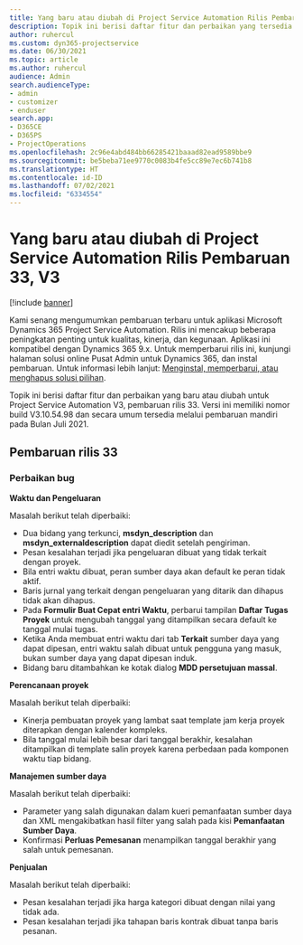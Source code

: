 ```yaml
---
title: Yang baru atau diubah di Project Service Automation Rilis Pembaruan 33, V3
description: Topik ini berisi daftar fitur dan perbaikan yang tersedia di Project Service Automation V3, pembaruan rilis 33, V3.
author: ruhercul
ms.custom: dyn365-projectservice
ms.date: 06/30/2021
ms.topic: article
ms.author: ruhercul
audience: Admin
search.audienceType:
- admin
- customizer
- enduser
search.app:
- D365CE
- D365PS
- ProjectOperations
ms.openlocfilehash: 2c96e4abd484bb66285421baaad82ead9589bbe9
ms.sourcegitcommit: be5beba71ee9770c0083b4fe5cc89e7ec6b741b8
ms.translationtype: HT
ms.contentlocale: id-ID
ms.lasthandoff: 07/02/2021
ms.locfileid: "6334554"
---
```

# <a name="whats-new-or-changed-in-project-service-automation-update-release-33-v3"></a>Yang baru atau diubah di Project Service Automation Rilis Pembaruan 33, V3

[!include [banner](../includes/psa-now-project-operations.md)]

Kami senang mengumumkan pembaruan terbaru untuk aplikasi Microsoft Dynamics 365 Project Service Automation. Rilis ini mencakup beberapa peningkatan penting untuk kualitas, kinerja, dan kegunaan. Aplikasi ini kompatibel dengan Dynamics 365 9.x. Untuk memperbarui rilis ini, kunjungi halaman solusi online Pusat Admin untuk Dynamics 365, dan instal pembaruan. Untuk informasi lebih lanjut: [Menginstal, memperbarui, atau menghapus solusi pilihan](/power-platform/admin/install-remove-preferred-solution).

Topik ini berisi daftar fitur dan perbaikan yang baru atau diubah untuk Project Service Automation V3, pembaruan rilis 33. Versi ini memiliki nomor build V3.10.54.98 dan secara umum tersedia melalui pembaruan mandiri pada Bulan Juli 2021.

## <a name="update-release-33"></a>Pembaruan rilis 33

### <a name="bug-fixes"></a>Perbaikan bug

**Waktu dan Pengeluaran**

Masalah berikut telah diperbaiki:

- Dua bidang yang terkunci, **msdyn_description** dan **msdyn_externaldescription** dapat diedit setelah pengiriman.
- Pesan kesalahan terjadi jika pengeluaran dibuat yang tidak terkait dengan proyek.
- Bila entri waktu dibuat, peran sumber daya akan default ke peran tidak aktif.
- Baris jurnal yang terkait dengan pengeluaran yang ditarik dan dihapus tidak akan dihapus.
- Pada **Formulir Buat Cepat entri Waktu**, perbarui tampilan **Daftar Tugas Proyek** untuk mengubah tanggal yang ditampilkan secara default ke tanggal mulai tugas.
- Ketika Anda membuat entri waktu dari tab **Terkait** sumber daya yang dapat dipesan, entri waktu salah dibuat untuk pengguna yang masuk, bukan sumber daya yang dapat dipesan induk.
- Bidang baru ditambahkan ke kotak dialog **MDD persetujuan massal**.

**Perencanaan proyek**

Masalah berikut telah diperbaiki:
- Kinerja pembuatan proyek yang lambat saat template jam kerja proyek diterapkan dengan kalender kompleks.
- Bila tanggal mulai lebih besar dari tanggal berakhir, kesalahan ditampilkan di template salin proyek karena perbedaan pada komponen waktu tiap bidang.

**Manajemen sumber daya**

Masalah berikut telah diperbaiki:
- Parameter yang salah digunakan dalam kueri pemanfaatan sumber daya dan XML mengakibatkan hasil filter yang salah pada kisi **Pemanfaatan Sumber Daya**.
- Konfirmasi **Perluas Pemesanan** menampilkan tanggal berakhir yang salah untuk pemesanan.

**Penjualan**

Masalah berikut telah diperbaiki:
- Pesan kesalahan terjadi jika harga kategori dibuat dengan nilai yang tidak ada.
- Pesan kesalahan terjadi jika tahapan baris kontrak dibuat tanpa baris pesanan.
